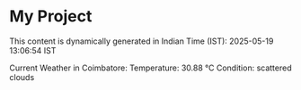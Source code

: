 # My Project

This content is dynamically generated in Indian Time (IST): 2025-05-19 13:06:54 IST


Current Weather in Coimbatore:
Temperature: 30.88 °C
Condition: scattered clouds
